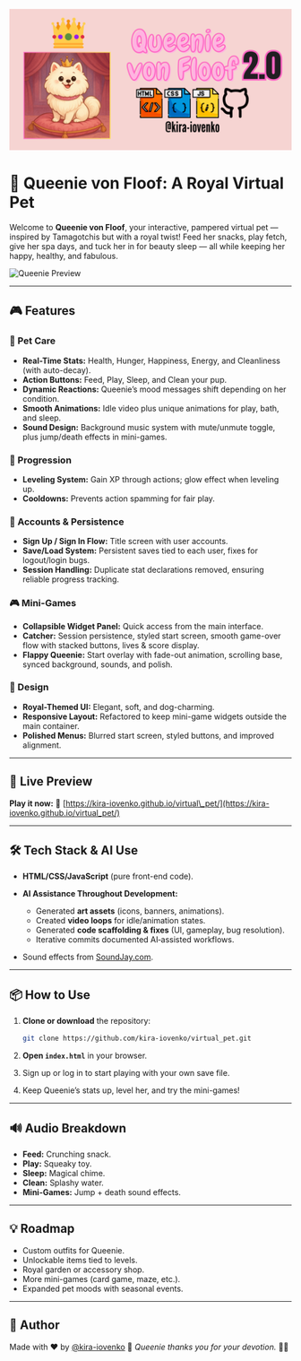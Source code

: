 ![Banner](https://github.com/kira-iovenko/virtual_pet/raw/main/newBanner.png)

# 👑 Queenie von Floof: A Royal Virtual Pet

Welcome to **Queenie von Floof**, your interactive, pampered virtual pet — inspired by Tamagotchis but with a royal twist! Feed her snacks, play fetch, give her spa days, and tuck her in for beauty sleep — all while keeping her happy, healthy, and fabulous.

![Queenie Preview](https://media4.giphy.com/media/v1.2lkPTc5MGI3NjExYzE3cTBtcG9peGRkY25taGZudTZ4M3Jza3VwZzA1c3MzM245d3JsZSZlcD12MV9pbnRlcm5hbF9naWZYnlfaWQmY3Q9Zw/2pBlamRY1qD8OyUgfX/giphy.gif)

---

## 🎮 Features

### 🐾 Pet Care

* **Real-Time Stats:** Health, Hunger, Happiness, Energy, and Cleanliness (with auto-decay).
* **Action Buttons:** Feed, Play, Sleep, and Clean your pup.
* **Dynamic Reactions:** Queenie’s mood messages shift depending on her condition.
* **Smooth Animations:** Idle video plus unique animations for play, bath, and sleep.
* **Sound Design:** Background music system with mute/unmute toggle, plus jump/death effects in mini-games.

### 🌟 Progression

* **Leveling System:** Gain XP through actions; glow effect when leveling up.
* **Cooldowns:** Prevents action spamming for fair play.

### 👤 Accounts & Persistence

* **Sign Up / Sign In Flow:** Title screen with user accounts.
* **Save/Load System:** Persistent saves tied to each user, fixes for logout/login bugs.
* **Session Handling:** Duplicate stat declarations removed, ensuring reliable progress tracking.

### 🎮 Mini-Games

* **Collapsible Widget Panel:** Quick access from the main interface.
* **Catcher:** Session persistence, styled start screen, smooth game-over flow with stacked buttons, lives & score display.
* **Flappy Queenie:** Start overlay with fade-out animation, scrolling base, synced background, sounds, and polish.

### 🎨 Design

* **Royal-Themed UI:** Elegant, soft, and dog-charming.
* **Responsive Layout:** Refactored to keep mini-game widgets outside the main container.
* **Polished Menus:** Blurred start screen, styled buttons, and improved alignment.

---

## 🚀 Live Preview

**Play it now:**
🔗 [https://kira-iovenko.github.io/virtual\_pet/](https://kira-iovenko.github.io/virtual_pet/)

---

## 🛠️ Tech Stack & AI Use

* **HTML/CSS/JavaScript** (pure front-end code).
* **AI Assistance Throughout Development:**

  * Generated **art assets** (icons, banners, animations).
  * Created **video loops** for idle/animation states.
  * Generated **code scaffolding & fixes** (UI, gameplay, bug resolution).
  * Iterative commits documented AI‑assisted workflows.
* Sound effects from [SoundJay.com](https://www.soundjay.com/).

---

## 📦 How to Use

1. **Clone or download** the repository:

   ```bash
   git clone https://github.com/kira-iovenko/virtual_pet.git
   ```
2. **Open `index.html`** in your browser.
3. Sign up or log in to start playing with your own save file.
4. Keep Queenie’s stats up, level her, and try the mini-games!

---

## 🔊 Audio Breakdown

* **Feed:** Crunching snack.
* **Play:** Squeaky toy.
* **Sleep:** Magical chime.
* **Clean:** Splashy water.
* **Mini-Games:** Jump + death sound effects.

---

## 💡 Roadmap

* Custom outfits for Queenie.
* Unlockable items tied to levels.
* Royal garden or accessory shop.
* More mini-games (card game, maze, etc.).
* Expanded pet moods with seasonal events.

---

## 🙌 Author

Made with ❤️ by [@kira-iovenko](https://github.com/kira-iovenko)
👑 *Queenie thanks you for your devotion.* 💖🐾